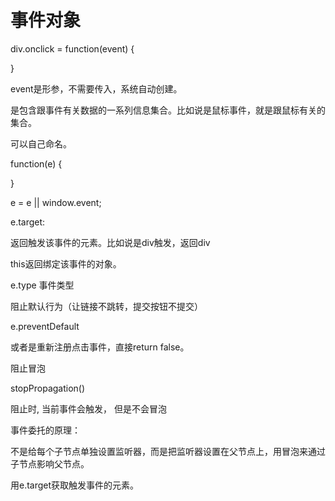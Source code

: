 # 事件对象

div.onclick = function(event) {



}

event是形参，不需要传入，系统自动创建。

是包含跟事件有关数据的一系列信息集合。比如说是鼠标事件，就是跟鼠标有关的集合。



可以自己命名。

function(e) {



}



e = e || window.event;



e.target:

返回触发该事件的元素。比如说是div触发，返回div

this返回绑定该事件的对象。



e.type 事件类型



阻止默认行为（让链接不跳转，提交按钮不提交）

e.preventDefault

或者是重新注册点击事件，直接return false。



阻止冒泡

stopPropagation()

阻止时, 当前事件会触发， 但是不会冒泡



事件委托的原理：

不是给每个子节点单独设置监听器，而是把监听器设置在父节点上，用冒泡来通过子节点影响父节点。



用e.target获取触发事件的元素。